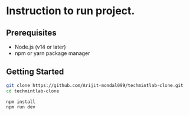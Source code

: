 # Instruction to run project.

## Prerequisites
- Node.js (v14 or later)
- npm or yarn package manager

## Getting Started

```bash
git clone https://github.com/Arijit-mondal099/techmintlab-clone.git
cd techmintlab-clone

npm install
npm run dev
```
